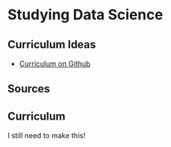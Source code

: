 # Studying Data Science

## Curriculum Ideas
- [Curriculum on Github](https://github.com/Moataz-Elmesmary/Data-Science-Roadmap)

## Sources

## Curriculum
I still need to make this!